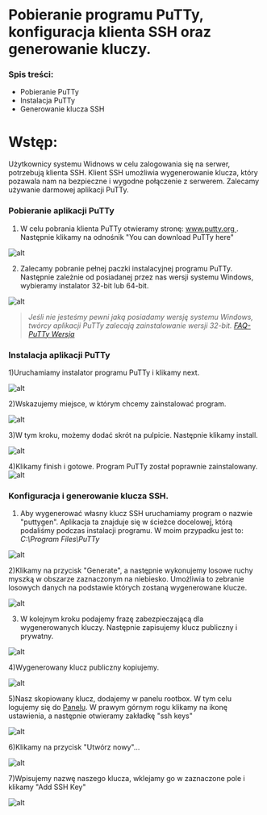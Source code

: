 # Pobieranie programu PuTTy, konfiguracja klienta SSH oraz generowanie kluczy.

### Spis treści:

  - Pobieranie PuTTy
  - Instalacja PuTTy
  - Generowanie klucza SSH
  

# Wstęp:
Użytkownicy systemu Widnows w celu zalogowania się na serwer, potrzebują klienta SSH. Klient SSH umożliwia wygenerowanie klucza, który pozawala nam na bezpieczne i wygodne połączenie z serwerem. Zalecamy używanie darmowej aplikacji PuTTy.

### Pobieranie aplikacji PuTTy

1) W celu pobrania klienta PuTTy otwieramy stronę: [www.putty.org ](http://www.putty.org/). Następnie klikamy na odnośnik "You can download PuTTy here"
 
 ![alt](https://github.com/icin1234/PuTTy/blob/master/putty3.PNG?raw=true)

2) Zalecamy pobranie pełnej paczki instalacyjnej programu PuTTy. 
Następnie zależnie od posiadanej przez nas wersji systemu Windows, wybieramy instalator 32-bit lub 64-bit.

![alt](https://github.com/icin1234/PuTTy/blob/master/putyy4.PNG?raw=true)

> *Jeśli nie jesteśmy pewni jaką posiadamy wersję systemu Windows, twórcy aplikacji PuTTy zalecają zainstalowanie wersji 32-bit.
> [FAQ-PuTTy Wersja](https://www.chiark.greenend.org.uk/~sgtatham/putty/faq.html#faq-32bit-64bit)*

### Instalacja aplikacji PuTTy
1)Uruchamiamy instalator programu PuTTy i klikamy next.

![alt](https://github.com/icin1234/PuTTy/blob/master/next1.PNG?raw=true)

2)Wskazujemy miejsce, w którym chcemy zainstalować program.

![alt](https://github.com/icin1234/PuTTy/blob/master/sciezka.PNG?raw=true)

3)W tym kroku, możemy dodać skrót na pulpicie. Następnie klikamy install.

![alt](https://github.com/icin1234/PuTTy/blob/master/install.PNG?raw=true)

4)Klikamy finish i gotowe. Program PuTTy został poprawnie zainstalowany.
![alt](https://github.com/icin1234/PuTTy/blob/master/finish.PNG?raw=true)


### Konfiguracja i generowanie klucza SSH.

1) Aby wygenerować własny klucz SSH uruchamiamy program o nazwie "puttygen". Aplikacja ta znajduje się w ścieżce docelowej, którą podaliśmy podczas instalacji programu. W moim przypadku jest to: *C:\Program Files\PuTTy*


![alt](https://github.com/icin1234/PuTTy/blob/master/puttygen.PNG?raw=true)


2)Klikamy na przycisk "Generate", a następnie wykonujemy losowe ruchy myszką w obszarze zaznaczonym na niebiesko. Umożliwia to  zebranie losowych danych na podstawie których zostaną wygenerowane klucze.


![alt](https://github.com/icin1234/PuTTy/blob/master/gen.PNG?raw=true)


3) W kolejnym kroku podajemy frazę zabezpieczającą dla wygenerowanych kluczy. Następnie zapisujemy klucz publiczny i prywatny.


![alt](https://github.com/icin1234/PuTTy/blob/master/key.PNG?raw=true)


4)Wygenerowany klucz publiczny kopiujemy.


![alt](https://github.com/icin1234/PuTTy/blob/master/key2.PNG?raw=true)


5)Nasz skopiowany klucz, dodajemy w panelu rootbox. 
W tym celu logujemy się do [Panelu](https://panel.rootbox.com/login). W prawym górnym rogu klikamy na ikonę ustawienia, a następnie otwieramy zakładkę "ssh keys"


![alt](https://github.com/icin1234/PuTTy/blob/master/sshdod.PNG?raw=true)


6)Klikamy na przycisk "Utwórz nowy"...


![alt](https://github.com/icin1234/PuTTy/blob/master/addkey2.PNG?raw=true)


7)Wpisujemy nazwę naszego klucza, wklejamy go w zaznaczone pole i klikamy "Add SSH Key"


![alt](https://github.com/icin1234/PuTTy/blob/master/addkey3.PNG?raw=true)
